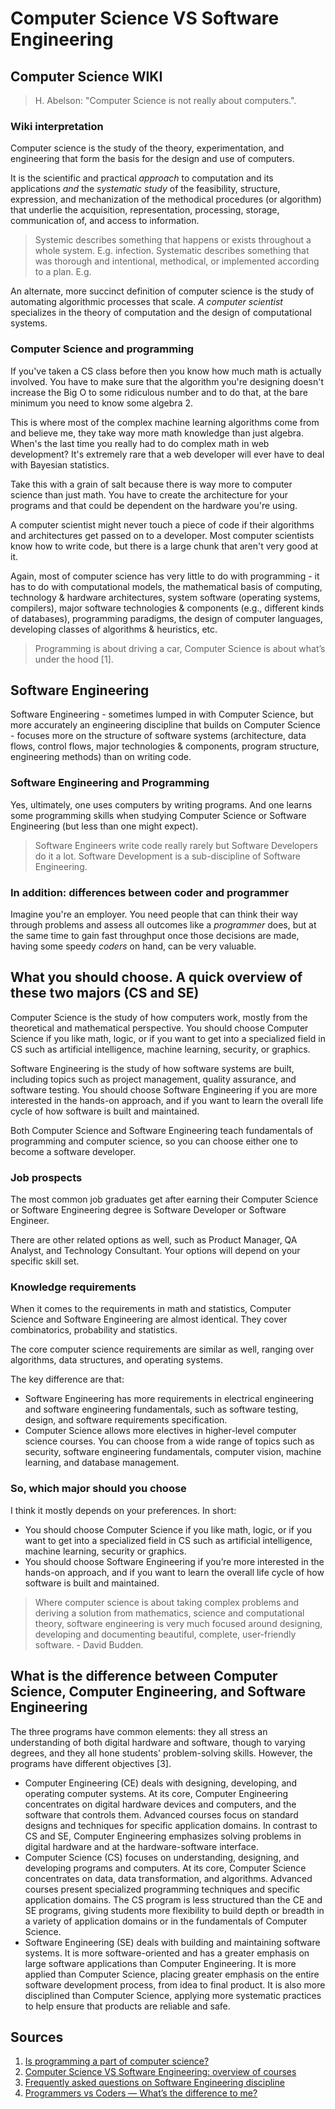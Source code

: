 # Computer Science VS Software Engineering

## Computer Science WIKI

> H. Abelson: "Computer Science is not really about computers.".

### Wiki interpretation

Computer science is the study of the theory, experimentation, and engineering that form the basis for the design and use of computers.

It is the scientific and practical *approach* to computation and its applications *and* the *systematic study* of the feasibility, structure, expression, and mechanization of the methodical procedures (or algorithm) that underlie the acquisition, representation, processing, storage, communication of, and access to information.

> Systemic describes something that happens or exists throughout a whole system. E.g. infection.
> Systematic describes something that was thorough and intentional, methodical, or implemented according to a plan. E.g.

An alternate, more succinct definition of computer science is the study of automating algorithmic processes that scale. *A computer scientist* specializes in the theory of computation and the design of computational systems.

### Computer Science and programming

If you've taken a CS class before then you know how much math is actually involved. You have to make sure that the algorithm you're designing doesn't increase the Big O to some ridiculous number and to do that, at the bare minimum you need to know some algebra 2.

This is where most of the complex machine learning algorithms come from and believe me, they take way more math knowledge than just algebra. When's the last time you really had to do complex math in web development? It's extremely rare that a web developer will ever have to deal with Bayesian statistics.

Take this with a grain of salt because there is way more to computer science than just math. You have to create the architecture for your programs and that could be dependent on the hardware you're using.

A computer scientist might never touch a piece of code if their algorithms and architectures get passed on to a developer. Most computer scientists know how to write code, but there is a large chunk that aren't very good at it.

Again, most of computer science has very little to do with programming - it has to do with computational models, the mathematical basis of computing, technology & hardware architectures, system software (operating systems, compilers), major software technologies & components (e.g., different kinds of databases), programming paradigms, the design of computer languages, developing classes of algorithms & heuristics, etc.

> Programming is about driving a car, Computer Science is about what’s under the hood [1].

## Software Engineering

Software Engineering - sometimes lumped in with Computer Science, but more accurately an engineering discipline that builds on Computer Science - focuses more on the structure of software systems (architecture, data flows, control flows, major technologies & components, program structure, engineering methods) than on writing code.

### Software Engineering and Programming

Yes, ultimately, one uses computers by writing programs. And one learns some programming skills when studying Computer Science or Software Engineering (but less than one might expect).

> Software Engineers write code really rarely but Software Developers do it a lot. Software Development is a sub-discipline of Software Engineering.

### In addition: differences between coder and programmer

Imagine you're an employer. You need people that can think their way through problems and assess all outcomes like a *programmer* does, but at the same time to gain fast throughput once those decisions are made, having some speedy *coders* on hand, can be very valuable.

## What you should choose. A quick overview of these two majors (CS and SE)

Computer Science is the study of how computers work, mostly from the theoretical and mathematical perspective.
You should choose Computer Science if you like math, logic, or if you want to get into a specialized field in CS such as artificial intelligence, machine learning, security, or graphics.

Software Engineering is the study of how software systems are built, including topics such as project management, quality assurance, and software testing.
You should choose Software Engineering if you are more interested in the hands-on approach, and if you want to learn the overall life cycle of how software is built and maintained.

Both Computer Science and Software Engineering teach fundamentals of programming and computer science, so you can choose either one to become a software developer.

### Job prospects

The most common job graduates get after earning their Computer Science or Software Engineering degree is Software Developer or Software Engineer.

There are other related options as well, such as Product Manager, QA Analyst, and Technology Consultant. Your options will depend on your specific skill set.

### Knowledge requirements

When it comes to the requirements in math and statistics, Computer Science and Software Engineering are almost identical. They cover combinatorics, probability and statistics.

The core computer science requirements are similar as well, ranging over algorithms, data structures, and operating systems.

The key difference are that:

- Software Engineering has more requirements in electrical engineering and software engineering fundamentals, such as software testing, design, and software requirements specification.
- Computer Science allows more electives in higher-level computer science courses. You can choose from a wide range of topics such as security, software engineering fundamentals, computer vision, machine learning, and database management.

### So, which major should you choose

I think it mostly depends on your preferences. In short:

- You should choose Computer Science if you like math, logic, or if you want to get into a specialized field in CS such as artificial intelligence, machine learning, security or graphics.
- You should choose Software Engineering if you’re more interested in the hands-on approach, and if you want to learn the overall life cycle of how software is built and maintained.

> Where computer science is about taking complex problems and deriving a solution from mathematics, science and computational theory, software engineering is very much focused around designing, developing and documenting beautiful, complete, user-friendly software. - David Budden.

## What is the difference between Computer Science, Computer Engineering, and Software Engineering

The three programs have common elements:  they all stress an understanding of both digital hardware and software, though to varying degrees, and they all hone students' problem-solving skills. However, the programs have different objectives [3].

- Computer Engineering (CE) deals with designing, developing, and operating computer systems.  At its core, Computer Engineering concentrates on digital hardware devices and computers, and the software that controls them.  Advanced courses focus on standard designs and techniques for specific application domains. In contrast to CS and SE, Computer Engineering emphasizes solving problems in digital hardware and at the hardware-software interface.
- Computer Science (CS) focuses on understanding, designing, and developing programs and computers. At its core, Computer Science concentrates on data, data transformation, and algorithms. Advanced courses present specialized programming techniques and specific application domains. The CS program is less structured than the CE and SE programs, giving students more flexibility to build depth or breadth in a variety of application domains or in the fundamentals of Computer Science.
- Software Engineering (SE) deals with building and maintaining software systems. It is more software-oriented and has a greater emphasis on large software applications than Computer Engineering. It is more applied than Computer Science, placing greater emphasis on the entire software development process, from idea to final product.  It is also more disciplined than Computer Science, applying more systematic practices to help ensure that products are reliable and safe.

## Sources

1. [Is programming a part of computer science?](https://www.quora.com/Is-programming-a-part-of-computer-science/answer/Miles-Fidelman/)
2. [Computer Science VS Software Engineering: overview of courses](https://www.freecodecamp.org/news/computer-science-vs-software-engineering-which-one-is-a-better-major-88482c38446b/)
3. [Frequently asked questions on Software Engineering discipline](https://uwaterloo.ca/software-engineering/future-undergraduate-students/frequently-asked-questions)
4. [Programmers vs Coders — What’s the difference to me?](https://blog.usejournal.com/programmers-vs-coders-whats-the-difference-to-me-3c1dbe3b7747)
